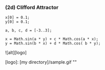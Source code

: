### (2d) Clifford Attractor
```JS
x[0] = 0.1;
y[0] = 0.1;

a, b, c, d = [-3..3];

x = Math.sin(a * y) + c * Math.cos(a * x);
y = Math.sin(b * x) + d * Math.cos( b * y);
```


![alt][logo]

[logo]: [my directory]/sample.gif ""
